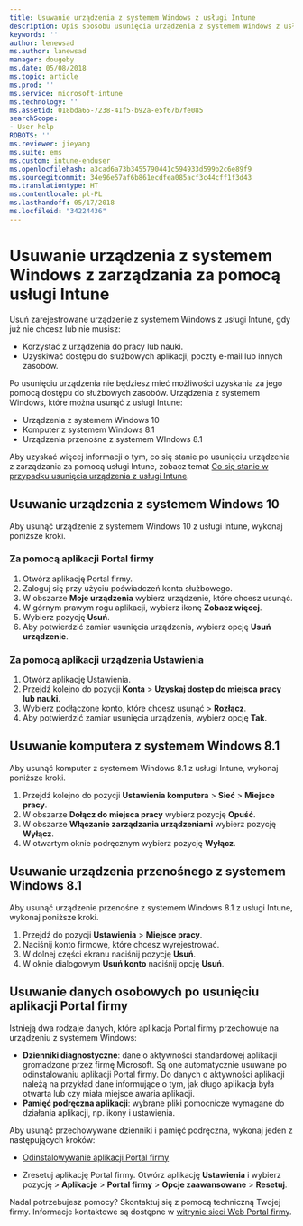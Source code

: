 ```yaml
---
title: Usuwanie urządzenia z systemem Windows z usługi Intune
description: Opis sposobu usunięcia urządzenia z systemem Windows z usługi Intune
keywords: ''
author: lenewsad
ms.author: lanewsad
manager: dougeby
ms.date: 05/08/2018
ms.topic: article
ms.prod: ''
ms.service: microsoft-intune
ms.technology: ''
ms.assetid: 018bda65-7238-41f5-b92a-e5f67b7fe085
searchScope:
- User help
ROBOTS: ''
ms.reviewer: jieyang
ms.suite: ems
ms.custom: intune-enduser
ms.openlocfilehash: a3cad6a73b3455790441c594933d599b2c6e89f9
ms.sourcegitcommit: 34e96e57af6b861ecdfea085acf3c44cff1f3d43
ms.translationtype: HT
ms.contentlocale: pl-PL
ms.lasthandoff: 05/17/2018
ms.locfileid: "34224436"
---
```

# <a name="remove-your-windows-device-from-intune-management"></a>Usuwanie urządzenia z systemem Windows z zarządzania za pomocą usługi Intune

Usuń zarejestrowane urządzenie z systemem Windows z usługi Intune, gdy już nie chcesz lub nie musisz:  
* Korzystać z urządzenia do pracy lub nauki. 
* Uzyskiwać dostępu do służbowych aplikacji, poczty e-mail lub innych zasobów.

Po usunięciu urządzenia nie będziesz mieć możliwości uzyskania za jego pomocą dostępu do służbowych zasobów. Urządzenia z systemem Windows, które można usunąć z usługi Intune:  
* Urządzenia z systemem Windows 10 
* Komputer z systemem Windows 8.1
* Urządzenia przenośne z systemem WIndows 8.1
 
Aby uzyskać więcej informacji o tym, co się stanie po usunięciu urządzenia z zarządzania za pomocą usługi Intune, zobacz temat [Co się stanie w przypadku usunięcia urządzenia z usługi Intune](what-happens-if-you-unenroll-your-device-from-intune-windows.md).

## <a name="remove-your-windows-10-device"></a>Usuwanie urządzenia z systemem Windows 10
Aby usunąć urządzenie z systemem Windows 10 z usługi Intune, wykonaj poniższe kroki.

### <a name="via-the-company-portal-app"></a>Za pomocą aplikacji Portal firmy

1. Otwórz aplikację Portal firmy.
2. Zaloguj się przy użyciu poświadczeń konta służbowego.
3. W obszarze **Moje urządzenia** wybierz urządzenie, które chcesz usunąć.
4. W górnym prawym rogu aplikacji, wybierz ikonę **Zobacz więcej**.
5. Wybierz pozycję **Usuń**. 
6. Aby potwierdzić zamiar usunięcia urządzenia, wybierz opcję **Usuń urządzenie**.

### <a name="via-device-settings-app"></a>Za pomocą aplikacji urządzenia Ustawienia
1. Otwórz aplikację Ustawienia. 
2. Przejdź kolejno do pozycji **Konta** > **Uzyskaj dostęp do miejsca pracy lub nauki**.
3. Wybierz podłączone konto, które chcesz usunąć > **Rozłącz**.
4. Aby potwierdzić zamiar usunięcia urządzenia, wybierz opcję **Tak**.

## <a name="remove-your-windows-81-computer"></a>Usuwanie komputera z systemem Windows 8.1
Aby usunąć komputer z systemem Windows 8.1 z usługi Intune, wykonaj poniższe kroki.

1.  Przejdź kolejno do pozycji **Ustawienia komputera** > **Sieć** > **Miejsce pracy**.
2.  W obszarze **Dołącz do miejsca pracy** wybierz pozycję **Opuść**.
3.  W obszarze **Włączanie zarządzania urządzeniami** wybierz pozycję **Wyłącz**.
4.  W otwartym oknie podręcznym wybierz pozycję **Wyłącz**.

## <a name="remove-your-windows-81-mobile-device"></a>Usuwanie urządzenia przenośnego z systemem Windows 8.1
Aby usunąć urządzenie przenośne z systemem Windows 8.1 z usługi Intune, wykonaj poniższe kroki.

1.  Przejdź do pozycji **Ustawienia** > **Miejsce pracy**.
2.  Naciśnij konto firmowe, które chcesz wyrejestrować.
3.  W dolnej części ekranu naciśnij pozycję **Usuń**.
4.  W oknie dialogowym **Usuń konto** naciśnij opcję **Usuń**.  
## <a name="removing-your-personal-information-after-removing-the-company-portal"></a>Usuwanie danych osobowych po usunięciu aplikacji Portal firmy
Istnieją dwa rodzaje danych, które aplikacja Portal firmy przechowuje na urządzeniu z systemem Windows:

-   **Dzienniki diagnostyczne**: dane o aktywności standardowej aplikacji gromadzone przez firmę Microsoft. Są one automatycznie usuwane po odinstalowaniu aplikacji Portal firmy. Do danych o aktywności aplikacji należą na przykład dane informujące o tym, jak długo aplikacja była otwarta lub czy miała miejsce awaria aplikacji.
-   **Pamięć podręczna aplikacji**: wybrane pliki pomocnicze wymagane do działania aplikacji, np. ikony i ustawienia.

Aby usunąć przechowywane dzienniki i pamięć podręczna, wykonaj jeden z następujących kroków:

* [Odinstalowywanie aplikacji Portal firmy](https://support.microsoft.com/help/4028003/windows-10-uninstall-apps-and-programs) 

* Zresetuj aplikację Portal firmy. Otwórz aplikację **Ustawienia** i wybierz pozycję > **Aplikacje** > **Portal firmy** > **Opcje zaawansowane** > **Resetuj**. 

Nadal potrzebujesz pomocy? Skontaktuj się z pomocą techniczną Twojej firmy. Informacje kontaktowe są dostępne w [witrynie sieci Web Portal firmy](https://portal.manage.microsoft.com#HelpDeskDialog).
